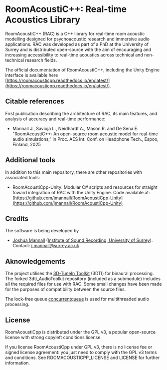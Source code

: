 # RoomAcoustiC++: Real-time Acoustics Library

RoomAcoustiC++ (RAC) is a C++ library for real-time room acoustic modelling designed for psychoacoustic research and immersive audio applications.
RAC was developed as part of a PhD at the University of Surrey and is distributed open-source with the aim of encouraging and increasing accessibility to real-time acoustics across technical and non-technical research fields.

The official documentation of RoomAcoustiC++, including the Unity Engine interface is available here [https://roomacousticpp.readthedocs.io/en/latest/](https://roomacousticpp.readthedocs.io/en/latest/).

## Citable references
First publication describing the architecture of RAC, its main features, and analysis of accuracy and real-time performance:
* Mannall J., Savioja L., Neidhardt A., Mason R. and De Sena E. "RoomAcoustiC++: An open-source room acoustic model for real-time audio simulations,” in Proc. AES Int. Conf. on Headphone Tech., Espoo, Finland, 2025

## Additional tools
In addition to this main repository, there are other repositories with associated tools:
* RoomAcoustiCpp-Unity: Modular C# scripts and resources for straight foward integration of RAC with the Unity Engine. Code available at: [https://github.com/jmannall/RoomAcoustiCpp-Unity](https://github.com/jmannall/RoomAcoustiCpp-Unity)

## Credits
The software is being developed by
* [Joshua Mannall](https://github.com/jmannall) ([Institute of Sound Recording, University of Surrey](https://iosr.surrey.ac.uk/)). Contact: j.mannall@surrey.ac.uk

## Aknowledgements
The project utilises the [3D-TuneIn Toolkit](https://github.com/3DTune-In/3dti_AudioToolkit) (3DTI) for binaural processing.
The forked 3dti_AudioToolkit repository (included as a submodule) includes all the required files for use with RAC.
Some small changes have been made for the purposes of compatibility between the source files.

The lock-free queue [concurrentqueue](https://github.com/cameron314/concurrentqueue) is used for multithreaded audio processing.

## License
RoomAcoustiCpp is distributed under the GPL v3, a popular open-source license with strong copyleft conditions license.

If you license RoomAcoustiCpp under GPL v3, there is no license fee or signed license agreement: you just need to comply with the GPL v3 terms and conditions. See ROOMACOUSTICPP_LICENSE and LICENSE for further information.

